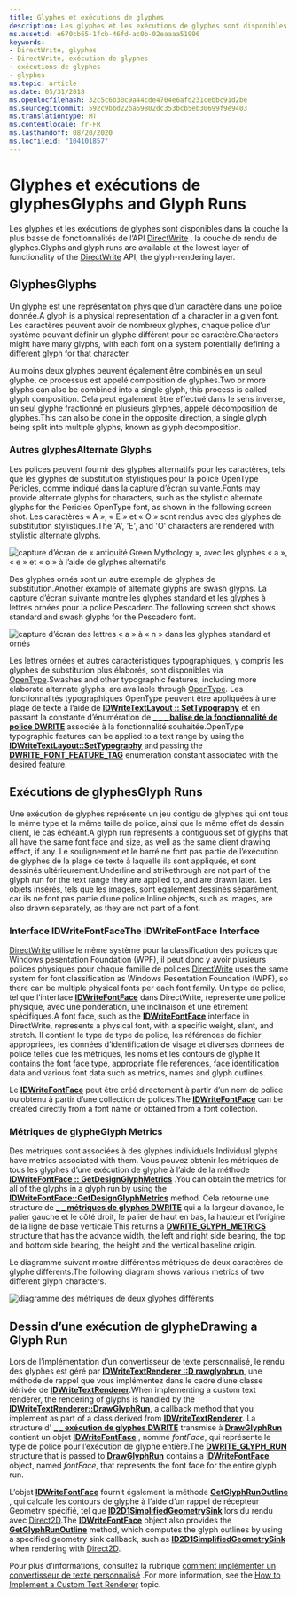```yaml
---
title: Glyphes et exécutions de glyphes
description: Les glyphes et les exécutions de glyphes sont disponibles dans la couche la plus basse de fonctionnalités de l’API DirectWrite, la couche de rendu de glyphes.
ms.assetid: e670cb65-1fcb-46fd-ac0b-02eaaaa51996
keywords:
- DirectWrite, glyphes
- DirectWrite, exécution de glyphes
- exécutions de glyphes
- glyphes
ms.topic: article
ms.date: 05/31/2018
ms.openlocfilehash: 32c5c6b30c9a44cde4704e6afd231cebbc91d2be
ms.sourcegitcommit: 592c9bbd22ba69802dc353bcb5eb30699f9e9403
ms.translationtype: MT
ms.contentlocale: fr-FR
ms.lasthandoff: 08/20/2020
ms.locfileid: "104101857"
---
```

# <a name="glyphs-and-glyph-runs"></a><span data-ttu-id="44acb-107">Glyphes et exécutions de glyphes</span><span class="sxs-lookup"><span data-stu-id="44acb-107">Glyphs and Glyph Runs</span></span>

<span data-ttu-id="44acb-108">Les glyphes et les exécutions de glyphes sont disponibles dans la couche la plus basse de fonctionnalités de l’API [DirectWrite](direct-write-portal.md) , la couche de rendu de glyphes.</span><span class="sxs-lookup"><span data-stu-id="44acb-108">Glyphs and glyph runs are available at the lowest layer of functionality of the [DirectWrite](direct-write-portal.md) API, the glyph-rendering layer.</span></span>

## <a name="glyphs"></a><span data-ttu-id="44acb-109">Glyphes</span><span class="sxs-lookup"><span data-stu-id="44acb-109">Glyphs</span></span>

<span data-ttu-id="44acb-110">Un glyphe est une représentation physique d’un caractère dans une police donnée.</span><span class="sxs-lookup"><span data-stu-id="44acb-110">A glyph is a physical representation of a character in a given font.</span></span> <span data-ttu-id="44acb-111">Les caractères peuvent avoir de nombreux glyphes, chaque police d’un système pouvant définir un glyphe différent pour ce caractère.</span><span class="sxs-lookup"><span data-stu-id="44acb-111">Characters might have many glyphs, with each font on a system potentially defining a different glyph for that character.</span></span>

<span data-ttu-id="44acb-112">Au moins deux glyphes peuvent également être combinés en un seul glyphe, ce processus est appelé composition de glyphes.</span><span class="sxs-lookup"><span data-stu-id="44acb-112">Two or more glyphs can also be combined into a single glyph, this process is called glyph composition.</span></span> <span data-ttu-id="44acb-113">Cela peut également être effectué dans le sens inverse, un seul glyphe fractionné en plusieurs glyphes, appelé décomposition de glyphes.</span><span class="sxs-lookup"><span data-stu-id="44acb-113">This can also be done in the opposite direction, a single glyph being split into multiple glyphs, known as glyph decomposition.</span></span>

### <a name="alternate-glyphs"></a><span data-ttu-id="44acb-114">Autres glyphes</span><span class="sxs-lookup"><span data-stu-id="44acb-114">Alternate Glyphs</span></span>

<span data-ttu-id="44acb-115">Les polices peuvent fournir des glyphes alternatifs pour les caractères, tels que les glyphes de substitution stylistiques pour la police OpenType Pericles, comme indiqué dans la capture d’écran suivante.</span><span class="sxs-lookup"><span data-stu-id="44acb-115">Fonts may provide alternate glyphs for characters, such as the stylistic alternate glyphs for the Pericles OpenType font, as shown in the following screen shot.</span></span> <span data-ttu-id="44acb-116">Les caractères « A », « E » et « O » sont rendus avec des glyphes de substitution stylistiques.</span><span class="sxs-lookup"><span data-stu-id="44acb-116">The 'A', 'E', and 'O' characters are rendered with stylistic alternate glyphs.</span></span>

![capture d’écran de « antiquité Green Mythology », avec les glyphes « a », « e » et « o » à l’aide de glyphes alternatifs](images/opentypealternateglyphs.png)

<span data-ttu-id="44acb-118">Des glyphes ornés sont un autre exemple de glyphes de substitution.</span><span class="sxs-lookup"><span data-stu-id="44acb-118">Another example of alternate glyphs are swash glyphs.</span></span> <span data-ttu-id="44acb-119">La capture d’écran suivante montre les glyphes standard et les glyphes à lettres ornées pour la police Pescadero.</span><span class="sxs-lookup"><span data-stu-id="44acb-119">The following screen shot shows standard and swash glyphs for the Pescadero font.</span></span>

![capture d’écran des lettres « a » à « n » dans les glyphes standard et ornés](images/opentypeswashstandard.png)

<span data-ttu-id="44acb-121">Les lettres ornées et autres caractéristiques typographiques, y compris les glyphes de substitution plus élaborés, sont disponibles via [OpenType](../intl/opentype-font-format.md).</span><span class="sxs-lookup"><span data-stu-id="44acb-121">Swashes and other typographic features, including more elaborate alternate glyphs, are available through [OpenType](../intl/opentype-font-format.md).</span></span> <span data-ttu-id="44acb-122">Les fonctionnalités typographiques OpenType peuvent être appliquées à une plage de texte à l’aide de [**IDWriteTextLayout :: SetTypography**](/windows/win32/api/dwrite/nf-dwrite-idwritetextlayout-settypography) et en passant la constante d’énumération de [**\_ \_ \_ balise de la fonctionnalité de police DWRITE**](/windows/win32/api/dwrite/ne-dwrite-dwrite_font_feature_tag) associée à la fonctionnalité souhaitée.</span><span class="sxs-lookup"><span data-stu-id="44acb-122">OpenType typographic features can be applied to a text range by using the [**IDWriteTextLayout::SetTypography**](/windows/win32/api/dwrite/nf-dwrite-idwritetextlayout-settypography) and passing the [**DWRITE\_FONT\_FEATURE\_TAG**](/windows/win32/api/dwrite/ne-dwrite-dwrite_font_feature_tag) enumeration constant associated with the desired feature.</span></span>

## <a name="glyph-runs"></a><span data-ttu-id="44acb-123">Exécutions de glyphes</span><span class="sxs-lookup"><span data-stu-id="44acb-123">Glyph Runs</span></span>

<span data-ttu-id="44acb-124">Une exécution de glyphes représente un jeu contigu de glyphes qui ont tous le même type et la même taille de police, ainsi que le même effet de dessin client, le cas échéant.</span><span class="sxs-lookup"><span data-stu-id="44acb-124">A glyph run represents a contiguous set of glyphs that all have the same font face and size, as well as the same client drawing effect, if any.</span></span> <span data-ttu-id="44acb-125">Le soulignement et le barré ne font pas partie de l’exécution de glyphes de la plage de texte à laquelle ils sont appliqués, et sont dessinés ultérieurement.</span><span class="sxs-lookup"><span data-stu-id="44acb-125">Underline and strikethrough are not part of the glyph run for the text range they are applied to, and are drawn later.</span></span> <span data-ttu-id="44acb-126">Les objets insérés, tels que les images, sont également dessinés séparément, car ils ne font pas partie d’une police.</span><span class="sxs-lookup"><span data-stu-id="44acb-126">Inline objects, such as images, are also drawn separately, as they are not part of a font.</span></span>

### <a name="the-idwritefontface-interface"></a><span data-ttu-id="44acb-127">Interface IDWriteFontFace</span><span class="sxs-lookup"><span data-stu-id="44acb-127">The IDWriteFontFace Interface</span></span>

<span data-ttu-id="44acb-128">[DirectWrite](direct-write-portal.md) utilise le même système pour la classification des polices que Windows pesentation Foundation (WPF), il peut donc y avoir plusieurs polices physiques pour chaque famille de polices.</span><span class="sxs-lookup"><span data-stu-id="44acb-128">[DirectWrite](direct-write-portal.md) uses the same system for font classification as Windows Pesentation Foundation (WPF), so there can be multiple physical fonts per each font family.</span></span> <span data-ttu-id="44acb-129">Un type de police, tel que l’interface [**IDWriteFontFace**](/windows/win32/api/dwrite/nn-dwrite-idwritefontface) dans DirectWrite, représente une police physique, avec une pondération, une inclinaison et une étirement spécifiques.</span><span class="sxs-lookup"><span data-stu-id="44acb-129">A font face, such as the [**IDWriteFontFace**](/windows/win32/api/dwrite/nn-dwrite-idwritefontface) interface in DirectWrite, represents a physical font, with a specific weight, slant, and stretch.</span></span> <span data-ttu-id="44acb-130">Il contient le type de type de police, les références de fichier appropriées, les données d’identification de visage et diverses données de police telles que les métriques, les noms et les contours de glyphe.</span><span class="sxs-lookup"><span data-stu-id="44acb-130">It contains the font face type, appropriate file references, face identification data and various font data such as metrics, names and glyph outlines.</span></span>

<span data-ttu-id="44acb-131">Le [**IDWriteFontFace**](/windows/win32/api/dwrite/nn-dwrite-idwritefontface) peut être créé directement à partir d’un nom de police ou obtenu à partir d’une collection de polices.</span><span class="sxs-lookup"><span data-stu-id="44acb-131">The [**IDWriteFontFace**](/windows/win32/api/dwrite/nn-dwrite-idwritefontface) can be created directly from a font name or obtained from a font collection.</span></span>

### <a name="glyph-metrics"></a><span data-ttu-id="44acb-132">Métriques de glyphe</span><span class="sxs-lookup"><span data-stu-id="44acb-132">Glyph Metrics</span></span>

<span data-ttu-id="44acb-133">Des métriques sont associées à des glyphes individuels.</span><span class="sxs-lookup"><span data-stu-id="44acb-133">Individual glyphs have metrics associated with them.</span></span> <span data-ttu-id="44acb-134">Vous pouvez obtenir les métriques de tous les glyphes d’une exécution de glyphe à l’aide de la méthode [**IDWriteFontFace :: GetDesignGlyphMetrics**](/windows/win32/api/dwrite/nf-dwrite-idwritefontface-getdesignglyphmetrics) .</span><span class="sxs-lookup"><span data-stu-id="44acb-134">You can obtain the metrics for all of the glyphs in a glyph run by using the [**IDWriteFontFace::GetDesignGlyphMetrics**](/windows/win32/api/dwrite/nf-dwrite-idwritefontface-getdesignglyphmetrics) method.</span></span> <span data-ttu-id="44acb-135">Cela retourne une structure de [**\_ \_ métriques de glyphes DWRITE**](/windows/win32/api/dwrite/ns-dwrite-dwrite_glyph_metrics) qui a la largeur d’avance, le palier gauche et le côté droit, le palier de haut en bas, la hauteur et l’origine de la ligne de base verticale.</span><span class="sxs-lookup"><span data-stu-id="44acb-135">This returns a [**DWRITE\_GLYPH\_METRICS**](/windows/win32/api/dwrite/ns-dwrite-dwrite_glyph_metrics) structure that has the advance width, the left and right side bearing, the top and bottom side bearing, the height and the vertical baseline origin.</span></span>

<span data-ttu-id="44acb-136">Le diagramme suivant montre différentes métriques de deux caractères de glyphe différents.</span><span class="sxs-lookup"><span data-stu-id="44acb-136">The following diagram shows various metrics of two different glyph characters.</span></span>

![diagramme des métriques de deux glyphes différents](images/twoglyphs.png)

## <a name="drawing-a-glyph-run"></a><span data-ttu-id="44acb-138">Dessin d’une exécution de glyphe</span><span class="sxs-lookup"><span data-stu-id="44acb-138">Drawing a Glyph Run</span></span>

<span data-ttu-id="44acb-139">Lors de l’implémentation d’un convertisseur de texte personnalisé, le rendu des glyphes est géré par [**IDWriteTextRenderer ::D rawglyphrun**](/windows/win32/api/dwrite/nf-dwrite-idwritetextrenderer-drawglyphrun), une méthode de rappel que vous implémentez dans le cadre d’une classe dérivée de [**IDWriteTextRenderer**](/windows/win32/api/dwrite/nn-dwrite-idwritetextrenderer).</span><span class="sxs-lookup"><span data-stu-id="44acb-139">When implementing a custom text renderer, the rendering of glyphs is handled by the [**IDWriteTextRenderer::DrawGlyphRun**](/windows/win32/api/dwrite/nf-dwrite-idwritetextrenderer-drawglyphrun), a callback method that you implement as part of a class derived from [**IDWriteTextRenderer**](/windows/win32/api/dwrite/nn-dwrite-idwritetextrenderer).</span></span> <span data-ttu-id="44acb-140">La structure d' [**\_ \_ exécution de glyphes DWRITE**](/windows/win32/api/dwrite/ns-dwrite-dwrite_glyph_run) transmise à [**DrawGlyphRun**](/windows/win32/api/dwrite/nf-dwrite-idwritebitmaprendertarget-drawglyphrun) contient un objet [**IDWriteFontFace**](/windows/win32/api/dwrite/nn-dwrite-idwritefontface) , nommé *fontFace*, qui représente le type de police pour l’exécution de glyphe entière.</span><span class="sxs-lookup"><span data-stu-id="44acb-140">The [**DWRITE\_GLYPH\_RUN**](/windows/win32/api/dwrite/ns-dwrite-dwrite_glyph_run) structure that is passed to [**DrawGlyphRun**](/windows/win32/api/dwrite/nf-dwrite-idwritebitmaprendertarget-drawglyphrun) contains a [**IDWriteFontFace**](/windows/win32/api/dwrite/nn-dwrite-idwritefontface) object, named *fontFace*, that represents the font face for the entire glyph run.</span></span>

<span data-ttu-id="44acb-141">L’objet [**IDWriteFontFace**](/windows/win32/api/dwrite/nn-dwrite-idwritefontface) fournit également la méthode [**GetGlyphRunOutline**](/windows/win32/api/dwrite/nf-dwrite-idwritefontface-getglyphrunoutline) , qui calcule les contours de glyphe à l’aide d’un rappel de récepteur Geometry spécifié, tel que [**ID2D1SimplifiedGeometrySink**](/windows/win32/api/d2d1/nn-d2d1-id2d1simplifiedgeometrysink) lors du rendu avec [Direct2D](../direct2d/direct2d-portal.md).</span><span class="sxs-lookup"><span data-stu-id="44acb-141">The [**IDWriteFontFace**](/windows/win32/api/dwrite/nn-dwrite-idwritefontface) object also provides the [**GetGlyphRunOutline**](/windows/win32/api/dwrite/nf-dwrite-idwritefontface-getglyphrunoutline) method, which computes the glyph outlines by using a specified geometry sink callback, such as [**ID2D1SimplifiedGeometrySink**](/windows/win32/api/d2d1/nn-d2d1-id2d1simplifiedgeometrysink) when rendering with [Direct2D](../direct2d/direct2d-portal.md).</span></span>

<span data-ttu-id="44acb-142">Pour plus d’informations, consultez la rubrique [comment implémenter un convertisseur de texte personnalisé](how-to-implement-a-custom-text-renderer.md) .</span><span class="sxs-lookup"><span data-stu-id="44acb-142">For more information, see the [How to Implement a Custom Text Renderer](how-to-implement-a-custom-text-renderer.md) topic.</span></span>

 

 